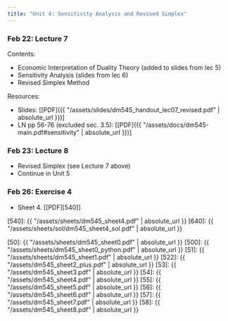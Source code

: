 ```yaml
---
title: "Unit 4: Sensitivity Analysis and Revised Simplex" 
---
```



### Feb 22: Lecture 7

Contents:  
- Economic Interpretation of Duality Theory (added to slides from lec 5)
- Sensitivity Analysis (slides from lec 6)
- Revised Simplex Method 

Resources:
- Slides: [[PDF]({{ "/assets/slides/dm545_handout_lec07_revised.pdf" | absolute_url }})]
- LN pp 56-76 (excluded sec. 3.5): [[PDF]({{ "/assets/docs/dm545-main.pdf#sensitivity" | absolute_url }})]


### Feb 23: Lecture 8 

- Revised Simplex (see Lecture 7 above)
- Continue in Unit 5


### Feb 26: Exercise 4

- Sheet 4. [[PDF][540]]

[540]: {{ "/assets/sheets/dm545_sheet4.pdf" | absolute_url }}
[640]: {{ "/assets/sheets/sol/dm545_sheet4_sol.pdf" | absolute_url }}

<!-- **Exercises**{: .label .label-purple } -->

<!--
: **Lab**{: .label .label-purple } [Intro to Java](#)

: [Tracing, IntLists, & Recursion](#)
  : [2.1](#)
: **HW 1 due**{: .label .label-red }
-->




[50]: {{ "/assets/sheets/dm545_sheet0.pdf" | absolute_url }}
[500]: {{ "/assets/sheets/dm545_sheet0_python.pdf" | absolute_url }}
[51]: {{ "/assets/sheets/dm545_sheet1.pdf" | absolute_url }}
[522]: {{ "/assets/dm545_sheet2_plus.pdf" | absolute_url }}
[53]: {{ "/assets/dm545_sheet3.pdf" | absolute_url }}
[54]: {{ "/assets/dm545_sheet4.pdf" | absolute_url }}
[55]: {{ "/assets/dm545_sheet5.pdf" | absolute_url }}
[56]: {{ "/assets/dm545_sheet6.pdf" | absolute_url }}
[57]: {{ "/assets/dm545_sheet7.pdf" | absolute_url }}
[58]: {{ "/assets/dm545_sheet8.pdf" | absolute_url }}